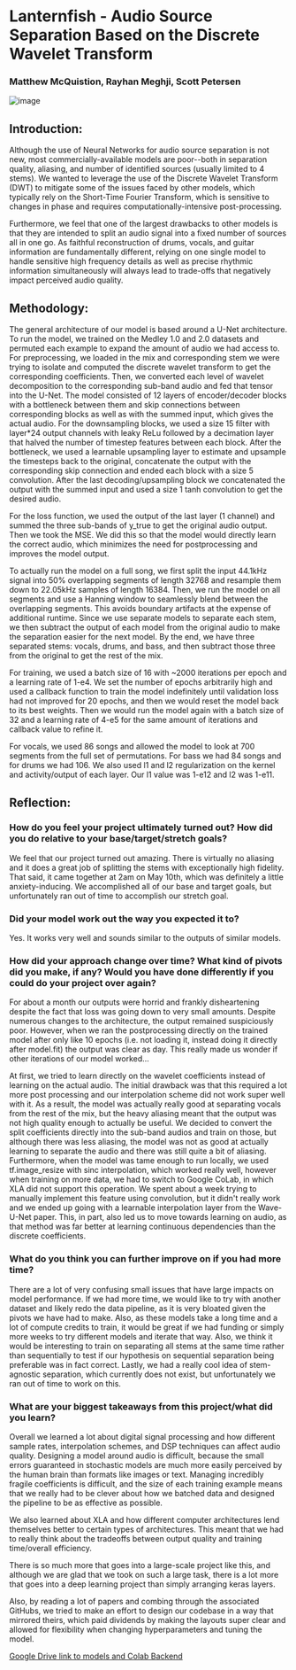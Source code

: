 # Lanternfish - Audio Source Separation Based on the Discrete Wavelet Transform

### Matthew McQuistion, Rayhan Meghji, Scott Petersen

![image](https://github.com/user-attachments/assets/40fb4d87-da09-46dc-8868-917a7f0e061d)

## Introduction: 

Although the use of Neural Networks for audio source separation is not new, most commercially-available models are poor--both in separation quality, aliasing, and number of identified sources (usually limited to 4 stems). We wanted to leverage the use of the Discrete Wavelet Transform (DWT) to mitigate some of the issues faced by other models, which typically rely on the Short-Time Fourier Transform, which is sensitive to changes in phase and requires computationally-intensive post-processing. 

Furthermore, we feel that one of the largest drawbacks to other models is that they are intended to split an audio signal into a fixed number of sources all in one go. As faithful reconstruction of drums, vocals, and guitar information are fundamentally different, relying on one single model to handle sensitive high frequency details as well as precise rhythmic information simultaneously will always lead to trade-offs that negatively impact perceived audio quality. 

## Methodology:

The general architecture of our model is based around a U-Net architecture. To run the model, we trained on the Medley 1.0 and 2.0 datasets and permuted each example to expand the amount of audio we had access to. For preprocessing, we loaded in the mix and corresponding stem we were trying to isolate and computed the discrete wavelet transform to get the corresponding coefficients. Then, we converted each level of wavelet decomposition to the corresponding sub-band audio and fed that tensor into the U-Net. The model consisted of 12 layers of encoder/decoder blocks with a bottleneck between them and skip connections between corresponding blocks as well as with the summed input, which gives the actual audio. For the downsampling blocks, we used a size 15 filter with layer*24 output channels with leaky ReLu followed by a decimation layer that halved the number of timestep features between each block. After the bottleneck, we used a learnable upsampling layer to estimate and upsample the timesteps back to the original, concatenate the output with the corresponding skip connection and ended each block with a size 5 convolution. After the last decoding/upsampling block we concatenated the output with the summed input and used a size 1 tanh convolution to get the desired audio.

For the loss function, we used the output of the last layer (1 channel) and summed the three sub-bands of y_true to get the original audio output. Then we took the MSE. We did this so that the model would directly learn the correct audio, which minimizes the need for postprocessing and improves the model output.

To actually run the model on a full song, we first split the input 44.1kHz signal into 50% overlapping segments of length 32768 and resample them down to 22.05kHz samples of length 16384. Then, we run the model on all segments and use a Hanning window to seamlessly blend between the overlapping segments. This avoids boundary artifacts at the expense of additional runtime. Since we use separate models to separate each stem, we then subtract the output of each model from the original audio to make the separation easier for the next model. By the end, we have three separated stems: vocals, drums, and bass, and then subtract those three from the original to get the rest of the mix.

For training, we used a batch size of 16 with ~2000 iterations per epoch and a learning rate of 1-e4. We set the number of epochs arbitrarily high and used a callback function to train the model indefinitely until validation loss had not improved for 20 epochs, and then we would reset the model back to its best weights. Then we would run the model again with a batch size of 32 and a learning rate of 4-e5 for the same amount of iterations and callback value to refine it.

For vocals, we used 86 songs and allowed the model to look at 700 segments from the full set of permutations. For bass we had 84 songs and for drums we had 106. 
We also used l1 and l2 regularization on the kernel and activity/output of each layer. Our l1 value was 1-e12 and l2 was 1-e11.

## Reflection:

### How do you feel your project ultimately turned out? How did you do relative to your base/target/stretch goals?

We feel that our project turned out amazing. There is virtually no aliasing and it does a great job of splitting the stems with exceptionally high fidelity. That said, it came together at 2am on May 10th, which was definitely a little anxiety-inducing. We accomplished all of our base and target goals, but unfortunately ran out of time to accomplish our stretch goal.

### Did your model work out the way you expected it to?

Yes. It works very well and sounds similar to the outputs of similar models.

### How did your approach change over time? What kind of pivots did you make, if any? Would you have done differently if you could do your project over again?

For about a month our outputs were horrid and frankly disheartening despite the fact that loss was going down to very small amounts. Despite numerous changes to the architecture, the output remained suspiciously poor. However, when we ran the postprocessing directly on the trained model after only like 10 epochs (i.e. not loading it, instead doing it directly after model.fit) the output was clear as day. This really made us wonder if other iterations of our model worked…

At first, we tried to learn directly on the wavelet coefficients instead of learning on the actual audio. The initial drawback was that this required a lot more post processing and our interpolation scheme did not work super well with it. As a result, the model was actually really good at separating vocals from the rest of the mix, but the heavy aliasing meant that the output was not high quality enough to actually be useful. We decided to convert the split coefficients directly into the sub-band audios and train on those, but although there was less aliasing, the model was not as good at actually learning to separate the audio and there was still quite a bit of aliasing. Furthermore, when the model was tame enough to run locally, we used tf.image_resize with sinc interpolation, which worked really well, however when training on more data, we had to switch to Google CoLab, in which XLA did not support this operation. We spent about a week trying to manually implement this feature using convolution, but it didn't really work and we ended up going with a learnable interpolation layer from the Wave-U-Net paper. This, in part, also led us to move towards learning on audio, as that method was far better at learning continuous dependencies than the discrete coefficients.

### What do you think you can further improve on if you had more time?

There are a lot of very confusing small issues that have large impacts on model performance. If we had more time, we would like to try with another dataset and likely redo the data pipeline, as it is very bloated given the pivots we have had to make. Also, as these models take a long time and a lot of compute credits to train, it would be great if we had funding or simply more weeks to try different models and iterate that way. Also, we think it would be interesting to train on separating all stems at the same time rather than sequentially to test if our hypothesis on sequential separation being preferable was in fact correct. Lastly, we had a really cool idea of stem-agnostic separation, which currently does not exist, but unfortunately we ran out of time to work on this. 

### What are your biggest takeaways from this project/what did you learn?

Overall we learned a lot about digital signal processing and how different sample rates, interpolation schemes, and DSP techniques can affect audio quality. Designing a model around audio is difficult, because the small errors guaranteed in stochastic models are much more easily perceived by the human brain than formats like images or text. Managing incredibly fragile coefficients is difficult, and the size of each training example means that we really had to be clever about how we batched data and designed the pipeline to be as effective as possible. 

We also learned about XLA and how different computer architectures lend themselves better to certain types of architectures. This meant that we had to really think about the tradeoffs between output quality and training time/overall efficiency. 

There is so much more that goes into a large-scale project like this, and although we are glad that we took on such a large task, there is a lot more that goes into a deep learning project than simply arranging keras layers.

Also, by reading a lot of papers and combing through the associated GitHubs, we tried to make an effort to design our codebase in a way that mirrored theirs, which paid dividends by making the layouts super clear and allowed for flexibility when changing hyperparameters and tuning the model. 

[Google Drive link to models and Colab Backend](https://drive.google.com/drive/u/0/folders/1M_irkD7vvnZdminW1Haxmhs5-hbL09YB)


